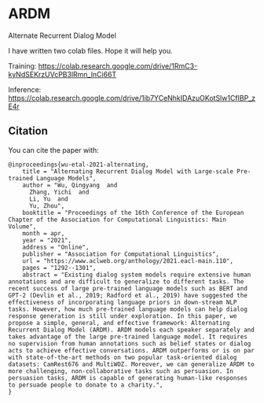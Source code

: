 # ARDM
Alternate Recurrent Dialog Model

I have written two colab files. Hope it will help you.

Training: https://colab.research.google.com/drive/1RmC3-kyNdSEKrzUVcPB3lRmn_lnCi66T

Inference: https://colab.research.google.com/drive/1ib7YCeNhkIDAzuOKotSlw1CfIBP_zE4r

## Citation

You can cite the paper with:

```
@inproceedings{wu-etal-2021-alternating,
    title = "Alternating Recurrent Dialog Model with Large-scale Pre-trained Language Models",
    author = "Wu, Qingyang  and
      Zhang, Yichi  and
      Li, Yu  and
      Yu, Zhou",
    booktitle = "Proceedings of the 16th Conference of the European Chapter of the Association for Computational Linguistics: Main Volume",
    month = apr,
    year = "2021",
    address = "Online",
    publisher = "Association for Computational Linguistics",
    url = "https://www.aclweb.org/anthology/2021.eacl-main.110",
    pages = "1292--1301",
    abstract = "Existing dialog system models require extensive human annotations and are difficult to generalize to different tasks. The recent success of large pre-trained language models such as BERT and GPT-2 (Devlin et al., 2019; Radford et al., 2019) have suggested the effectiveness of incorporating language priors in down-stream NLP tasks. However, how much pre-trained language models can help dialog response generation is still under exploration. In this paper, we propose a simple, general, and effective framework: Alternating Recurrent Dialog Model (ARDM). ARDM models each speaker separately and takes advantage of the large pre-trained language model. It requires no supervision from human annotations such as belief states or dialog acts to achieve effective conversations. ARDM outperforms or is on par with state-of-the-art methods on two popular task-oriented dialog datasets: CamRest676 and MultiWOZ. Moreover, we can generalize ARDM to more challenging, non-collaborative tasks such as persuasion. In persuasion tasks, ARDM is capable of generating human-like responses to persuade people to donate to a charity.",
}
```
